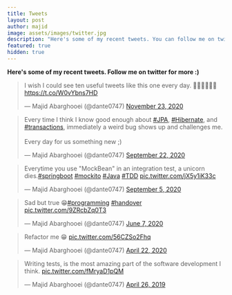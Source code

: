 ```yaml
---
title: Tweets
layout: post
author: majid
image: assets/images/twitter.jpg
description: "Here's some of my recent tweets. You can follow me on twitter for more :)"
featured: true
hidden: true
---
```

**Here's some of my recent tweets. Follow me on twitter for more :)**

<blockquote class="twitter-tweet"><p lang="en" dir="ltr">I wish I could see ten useful tweets like this one every day. 👌🏽👌🏽👌🏽 <a href="https://t.co/W0vYbns7HD">https://t.co/W0vYbns7HD</a></p>&mdash; Majid Abarghooei (@dante0747) <a href="https://twitter.com/dante0747/status/1330918807335002112?ref_src=twsrc%5Etfw">November 23, 2020</a></blockquote> <script async src="https://platform.twitter.com/widgets.js" charset="utf-8"></script>
<blockquote class="twitter-tweet"><p lang="en" dir="ltr">Every time I think I know good enough about <a href="https://twitter.com/hashtag/JPA?src=hash&amp;ref_src=twsrc%5Etfw">#JPA</a>, <a href="https://twitter.com/hashtag/Hibernate?src=hash&amp;ref_src=twsrc%5Etfw">#Hibernate</a>, and <a href="https://twitter.com/hashtag/transactions?src=hash&amp;ref_src=twsrc%5Etfw">#transactions</a>, immediately a weird bug shows up and challenges me.<br><br>Every day for us something new ;)</p>&mdash; Majid Abarghooei (@dante0747) <a href="https://twitter.com/dante0747/status/1308404424197509121?ref_src=twsrc%5Etfw">September 22, 2020</a></blockquote> <script async src="https://platform.twitter.com/widgets.js" charset="utf-8"></script>
<blockquote class="twitter-tweet"><p lang="en" dir="ltr">Everytime you use &quot;MockBean&quot; in an integration test, a unicorn dies.<a href="https://twitter.com/hashtag/springboot?src=hash&amp;ref_src=twsrc%5Etfw">#springboot</a> <a href="https://twitter.com/hashtag/mockito?src=hash&amp;ref_src=twsrc%5Etfw">#mockito</a> <a href="https://twitter.com/hashtag/Java?src=hash&amp;ref_src=twsrc%5Etfw">#Java</a> <a href="https://twitter.com/hashtag/TDD?src=hash&amp;ref_src=twsrc%5Etfw">#TDD</a> <a href="https://t.co/jX5y1iK33c">pic.twitter.com/jX5y1iK33c</a></p>&mdash; Majid Abarghooei (@dante0747) <a href="https://twitter.com/dante0747/status/1302363617011134465?ref_src=twsrc%5Etfw">September 5, 2020</a></blockquote> <script async src="https://platform.twitter.com/widgets.js" charset="utf-8"></script>
<blockquote class="twitter-tweet"><p lang="en" dir="ltr">Sad but true 😁<a href="https://twitter.com/hashtag/programming?src=hash&amp;ref_src=twsrc%5Etfw">#programming</a> <a href="https://twitter.com/hashtag/handover?src=hash&amp;ref_src=twsrc%5Etfw">#handover</a> <a href="https://t.co/9ZRcbZq0T3">pic.twitter.com/9ZRcbZq0T3</a></p>&mdash; Majid Abarghooei (@dante0747) <a href="https://twitter.com/dante0747/status/1269734108017700864?ref_src=twsrc%5Etfw">June 7, 2020</a></blockquote> <script async src="https://platform.twitter.com/widgets.js" charset="utf-8"></script>
<blockquote class="twitter-tweet"><p lang="en" dir="ltr">Refactor me 😁 <a href="https://t.co/56CZSo2Fhq">pic.twitter.com/56CZSo2Fhq</a></p>&mdash; Majid Abarghooei (@dante0747) <a href="https://twitter.com/dante0747/status/1253088695059709952?ref_src=twsrc%5Etfw">April 22, 2020</a></blockquote> <script async src="https://platform.twitter.com/widgets.js" charset="utf-8"></script>
<blockquote class="twitter-tweet"><p lang="en" dir="ltr">Writing tests, is the most amazing part of the software development I think. <a href="https://t.co/fMryaD1pQM">pic.twitter.com/fMryaD1pQM</a></p>&mdash; Majid Abarghooei (@dante0747) <a href="https://twitter.com/dante0747/status/1121878934226911233?ref_src=twsrc%5Etfw">April 26, 2019</a></blockquote> <script async src="https://platform.twitter.com/widgets.js" charset="utf-8"></script>